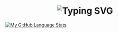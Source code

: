 <div align="center">
    <h1>
        <img src="https://readme-typing-svg.herokuapp.com?font=Jetbrains+mono&size=40&duration=3000&color=33FF33&center=true&vCenter=true&width=435&lines=Hey..+I'm+mirenk0;This+is..;.stop+lurking+here..;" alt="Typing SVG"/>
    </h1>
</div>

[![My GitHub Language Stats](https://github-readme-stats.vercel.app/api/top-langs/?username=mirenk0&langs_count=10&theme=tokyonight)]()



<!---
Mirenk0/Mirenk0 is a ✨ special ✨ repository because its `README.md` (this file) appears on your GitHub profile.
You can click the Preview link to take a look at your changes.
--->
